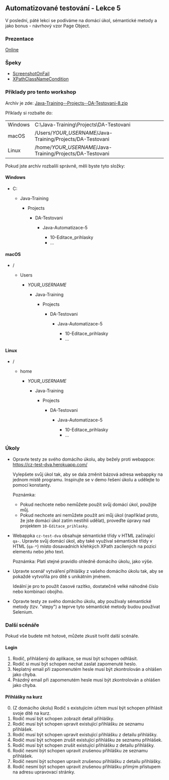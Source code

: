 ---
---
Automatizované testování - Lekce 5
----------------------------------

V poslední, páté lekci se podíváme na domácí úkol, sémantické metody a jako bonus - návrhový vzor Page Object.


### Prezentace

[Online](https://drive.google.com/file/d/1JR7-UoojCenqvvBuydg4ldJQf_JzGFfP/view?usp=sharing)



### Špeky

*   [ScreenshotOnFail](/data/2021-jaro/da-java-brno/ScreenshotOnFail.java)
*   [XPathClassNameCondition](/data/2021-jaro/da-java-brno/XPathClassNameCondition.java)



### Příklady pro tento workshop

Archív je zde:
[Java-Training--Projects--DA-Testovani-8.zip](/data/2021-jaro/da-java-brno/Java-Training--Projects--DA-Testovani-8.zip)


Příklady si rozbalte do:

<table class="column-1-right-align">
    <tr>
        <td>Windows</td>
        <td>C:\Java-Training\Projects\DA-Testovani</td>
    </tr>
    <tr>
        <td>macOS</td>
        <td>/Users/<i>YOUR_USERNAME</i>/Java-Training/Projects/DA-Testovani</td>
    </tr>
    <tr>
        <td>Linux</td>
        <td>/home/<i>YOUR_USERNAME</i>/Java-Training/Projects/DA-Testovani</td>
    </tr>
</table>


Pokud jste archív rozbalili správně, měli byste tyto složky:

#### Windows

<ul class="filesystem-tree">
    <li>C:</li>
    <ul>
        <li>Java-Training</li>
        <ul>
            <li>Projects</li>
            <ul>
                <li>DA-Testovani</li>
                <ul>
                    <li>Java-Automatizace-5</li>
                    <ul>
                        <li>10-Editace_prihlasky</li>
                        <li>...</li>
                    </ul>
                </ul>
            </ul>
        </ul>
    </ul>
</ul>


#### macOS

<ul class="filesystem-tree">
    <li>/</li>
    <ul>
        <li>Users</li>
        <ul>
            <li><i>YOUR_USERNAME</i></li>
            <ul>
                <li>Java-Training</li>
                <ul>
                    <li>Projects</li>
                    <ul>
                        <li>DA-Testovani</li>
                        <ul>
                            <li>Java-Automatizace-5</li>
                            <ul>
                                <li>10-Editace_prihlasky</li>
                                <li>...</li>
                            </ul>
                        </ul>
                    </ul>
                </ul>
            </ul>
        </ul>
    </ul>
</ul>


#### Linux

<ul class="filesystem-tree">
    <li>/</li>
    <ul>
        <li>home</li>
        <ul>
            <li><i>YOUR_USERNAME</i></li>
            <ul>
                <li>Java-Training</li>
                <ul>
                    <li>Projects</li>
                    <ul>
                        <li>DA-Testovani</li>
                        <ul>
                            <li>Java-Automatizace-5</li>
                            <ul>
                                <li>10-Editace_prihlasky</li>
                                <li>...</li>
                            </ul>
                        </ul>
                    </ul>
                </ul>
            </ul>
        </ul>
    </ul>
</ul>



### Úkoly

*   Opravte testy ze svého domácího úkolu, aby bežely proti webappce:<br/>
    https://cz-test-dva.herokuapp.com/

    Vylepšete svůj úkol tak, aby se dala změnit bázová adresa webappky na jednom místě programu.
    Inspirujte se v demo řešení úkolu a udělejte to pomocí konstanty.

    Poznámka:
    *   Pokud nechcete nebo nemůžete použít svůj domácí úkol, použijte můj.
    *   Pokud nechcete ani nemůžete použít ani můj úkol (například proto, že jste domácí úkol zatím nestihli udělat),
        proveďte úpravy nad projektem `10-Editace_prihlasky`.


*   Webappka `cz-test-dva` obsahuje sémantické třídy v HTML začínající `qa-`.
    Upravte svůj domácí úkol, aby také využíval sémantické třídy v HTML (`qa-*`)
    místo dosavadních křehkých XPath zacílených na pozici elementu nebo jeho text.

    Poznámka: Platí stejné pravidlo ohledně domácího úkolu, jako výše.


*   Upravte scenář vytváření přihlášky z vašeho domácího úkolu tak,
    aby se pokaždé vytvořila pro dítě s unikátním jménem.

    Ideální je pro to použít časové razítko, dostatečně velké náhodné číslo nebo kombinaci obojího.


*   Opravte testy ze svého domácího úkolu, aby používaly sémantické metody (tzv. "stepy")
    a teprve tyto sémantické metody budou používat Selenium.


### Další scénáře

Pokud vše budete mít hotové, můžete zkusit tvořit další scénáře.

#### Login

1. Rodič, přihlášený do aplikace, se musí být schopen odhlásit.
2. Rodič si musí být schopen nechat zaslat zapomenuté heslo.
3. Neplatný email při zapomenutém hesle musí být zkontrolován a ohlášen jako chyba.
4. Prázdný email při zapomenutém hesle musí být zkontrolován a ohlášen jako chyba.

#### Přihlášky na kurz

0. (Z domácího úkolu) Rodič s existujícím účtem musí být schopen přihlásit svoje dítě na kurz.
1. Rodič musí být schopen zobrazit detail přihlášky.
2. Rodič musí být schopen upravit existující přihlášku ze seznamu přihlášek.
3. Rodič musí být schopen upravit existující přihlášku z detailu přihlášky.
4. Rodič musí být schopen zrušit existující přihlášku ze seznamu přihlášek.
5. Rodič musí být schopen zrušit existující přihlášku z detailu přihlášky.
6. Rodič nesmí být schopen upravit zrušenou přihlášku ze seznamu přihlášek.
7. Rodič nesmí být schopen upravit zrušenou přihlášku z detailu přihlášky.
8. Rodič nesmí být schopen upravit zrušenou přihlášku přímým přístupem na adresu upravovací stránky.

